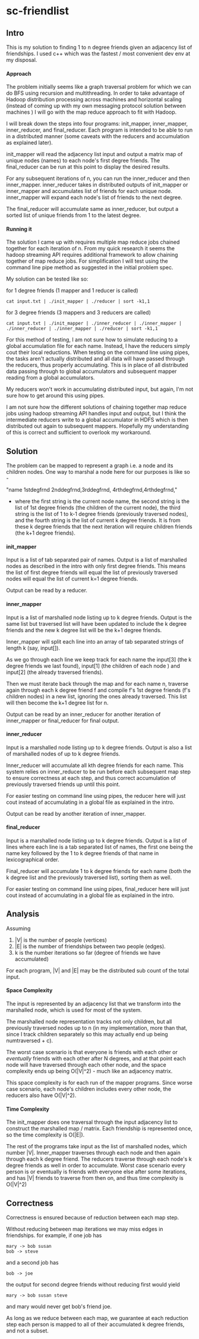 sc-friendlist
=============

## Intro
  
  This is my solution to finding 1 to n degree friends given an adjacency list of friendships.  I used c++ which was the fastest / most convenient dev env at my disposal.

#### Approach

  The problem initially seems like a graph traversal problem for which we can do BFS using recursion and multithreading.  In order to take advantage of Hadoop distribution processing across machines and horizontal scaling (instead of coming up with my own messaging protocol solution between machines ) I will go with the map reduce approach to fit with Hadoop.

  I will break down the steps into four programs: init_mapper, inner_mapper, inner_reducer, and final_reducer.  Each program is intended to be able to run in a distributed manner (some caveats with the reducers and accumulation as explained later).

  init_mapper will read the adjacency list input and output a matrix map of unique nodes (names) to each node's first degree friends.  The final_reducer can be run at this point to display the desired results.  

  For any subsequent iterations of n, you can run the inner_reducer and then inner_mapper.  inner_reducer takes in distributed outputs of init_mapper or inner_mapper and accumulates list of friends for each unique node.  inner_mapper will expand each node's list of friends to the next degree.

  The final_reducer will accumulate same as inner_reducer, but output a sorted list of unique friends from 1 to the latest degree.

#### Running it

  The solution I came up with requires multiple map reduce jobs chained together for each iteration of n.  From my quick research it seems the hadoop streaming API requires additional framework to allow chaining together of map reduce jobs.  For simplification I will test using the command line pipe method as suggested in the initial problem spec. 

  My solution can be tested like so:

  for 1 degree friends (1 mapper and 1 reducer is called)

	cat input.txt | ./init_mapper | ./reducer | sort -k1,1

  for 3 degree friends (3 mappers and 3 reducers are called)

	cat input.txt | ./init_mapper | ./inner_reducer | ./inner_mapper | ./inner_reducer | ./inner_mapper | ./reducer | sort -k1,1

  For this method of testing, I am not sure how to simulate reducing to a global accumulation file for each name.  Instead, I have the reducers simply cout their local reductions.  When testing on the command line using pipes, the tasks aren't actually distributed and all data will have passed through the reducers, thus properly accumulating.  This is in place of all distributed data passing through to global accumulators and subsequent mapper reading from a global accumulators.

  My reducers won't work in accumulating distributed input, but again, I'm not sure how to get around this using pipes.

  I am not sure how the different solutions of chaining together map reduce jobs using hadoop streaming API handles input and output, but I think the intermediate reducers write to a global accumulator in HDFS which is then distributed out again to subsequent mappers.  Hopefully my understanding of this is correct and sufficient to overlook my workaround.

## Solution

  The problem can be mapped to represent a graph i.e. a node and its children nodes.  One way to marshal a node here for our purposes is like so - 

"name	1stdegfrnd	2nddegfrnd,3rddegfrnd,	4rthdegfrnd,4rthdegfrnd,"

 - where the first string is the current node name, the second string is the list of 1st degree friends (the children of the current node), the third string is the list of 1 to k-1 degree friends (previously traversed nodes), and the fourth string is the list of current k degree friends.  It is from these k degree friends that the next iteration will require children friends (the k+1 degree friends).

#### init_mapper

  Input is a list of tab separated pair of names.  Output is a list of marshalled nodes as described in the intro with only first degree friends.  This means the list of first degree friends will equal the list of previously traversed nodes will equal the list of current k=1 degree friends.

  Output can be read by a reducer.  

#### inner_mapper

  Input is a list of marshalled node listing up to k degree friends.  Output is the same list but traversed list will have been updated to include the k degree friends and the new k degree list will be the k+1 degree friends.

  Inner_mapper will split each line into an array of tab separated strings of length k (say, input[]).

  As we go through each line we keep track for each name the input[3] (the k degree friends we last found), input[1] (the children of each node ) and input[2] (the already traversed friends).  

  Then we must iterate back through the map and for each name n, traverse again through each k degree friend f and compile f's 1st degree friends (f's children nodes) in a new list, ignoring the ones already traversed.  This list will then become the k+1 degree list for n.

  Output can be read by an inner_reducer for another iteration of inner_mapper or final_reducer for final output.

#### inner_reducer

  Input is a marshalled node listing up to k degree friends.  Output is also a list of marshalled nodes of up to k degree friends.

  Inner_reducer will accumulate all kth degree friends for each name.  This system relies on inner_reducer to be run before each subsequent map step to ensure correctness at each step, and thus correct accumulation of previously traversed friends up until this point.

  For easier testing on command line using pipes, the reducer here will just cout instead of accumulating in a global file as explained in the intro.  

  Output can be read by another iteration of inner_mapper.

#### final_reducer

  Input is a marshalled node listing up to k degree friends.  Output is a list of lines where each line is a tab separated list of names, the first one being the name key followed by the 1 to k degree friends of that name in lexicographical order.  

  Final_reducer will accumulate 1 to k degree friends for each name (both the k degree list and the previously traversed list), sorting them as well.

  For easier testing on command line using pipes, final_reducer here will just cout instead of accumulating in a global file as explained in the intro.

## Analysis

Assuming 
1. |V| is the number of people (vertices) 
2. |E| is the number of friendships between two people (edges).
3. k is the number iterations so far (degree of friends we have accumulated)

For each program, |V| and |E| may be the distributed sub count of the total input.

#### Space Complexity

  The input is represented by an adjacency list that we transform into the marshalled node, which is used for most of the system. 

  The marshalled node representation tracks not only children, but all previously traversed nodes up to n (in my implementation, more than that, since I track children separately so this may actually end up being numtraversed + c).

  The worst case scenario is that everyone is friends with each other or *eventually* friends with each other after N degrees, and at that point each node will have traversed through each other node, and the space complexity ends up being O(|V|^2) - much like an adjacency matrix.  

  This space complexity is for each run of the mapper programs.  Since worse case scenario, each node's children includes every other node, the reducers also have O(|V|^2). 

#### Time Complexity

  The init_mapper does one traversal through the input adjacency list to construct the marshalled map / matrix.   Each friendship is represented once, so the time complexity is O(|E|).

  The rest of the programs take input as the list of marshalled nodes, which number |V|.  Inner_mapper traverses through each node and then again through each k degree friend.  The reducers traverse through each node's k degree friends as well in order to accumulate.  Worst case scenario every person is or eventually is friends with everyone else after some iterations, and has |V| friends to traverse from then on, and thus time complexity is O(|V|^2)


## Correctness

Correctness is ensured because of reduction between each map step.

Without reducing between map iterations we may miss edges in friendships.  for example, if one job has

	mary -> bob susan
	bob -> steve

and a second job has

	bob -> joe

the output for second degree friends without reducing first would yield

	mary -> bob susan steve

and mary would never get bob's friend joe.  

As long as we reduce between each map, we guarantee at each reduction step each person is mapped to all of their accumulated k degree friends, and not a subset.
